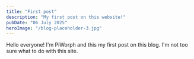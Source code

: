 ```yaml
---
title: "First post"
description: "My first post on this website!"
pubDate: "06 July 2025"
heroImage: "/blog-placeholder-3.jpg"
---
```


Hello everyone! I'm PiWorph and this my first post on this blog. I'm not too sure what to do with this site.

